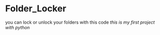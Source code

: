 # Folder_Locker
you can lock or unlock your folders with this code  *this is my first project with python*
